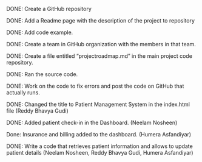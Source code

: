 DONE: Create a GitHub repository

DONE: Add a Readme page with the description of the project to repository

DONE: Add code example.

DONE: Create a team in GitHub organization with the members in that team.

DONE: Create a file entitled “projectroadmap.md” in the main project code repository.

DONE: Ran the source code. 

DONE: Work on the code to fix errors and post the code on GitHub that actually runs.

DONE: Changed the title to Patient Management System in the index.html file (Reddy Bhavya Gudi)

DONE: Added patient check-in in the Dashboard. (Neelam Nosheen)

Done: Insurance and billing added to the dashboard. (Humera Asfandiyar)

DONE: Write a code that retrieves patient information and allows to update patient details (Neelam Nosheen, Reddy Bhavya Gudi, Humera Asfandiyar)
